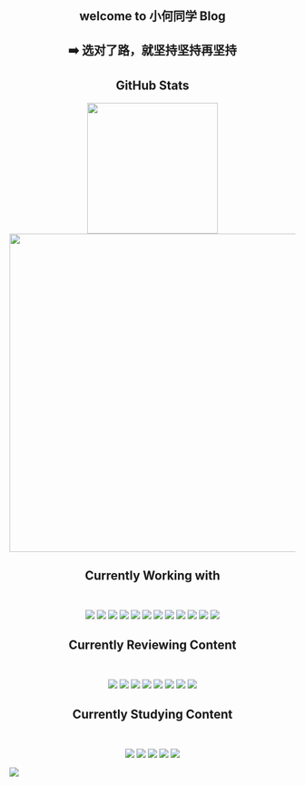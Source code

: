 
<h2 align="center"> welcome to 小何同学 Blog </h2>

<h2 align="center"> ➡️ 选对了路，就坚持坚持再坚持<br>

<h2 align="center"> GitHub Stats </h2>

<p align="center">
  <img width="230" src="https://github-readme-stats.vercel.app/api/top-langs/?username=SolerHo&lshow_icons=true&theme=tokyonight" />
  <img width="560" src="https://github-readme-stats.vercel.app/api?username=SolerHo&show_icons=true&theme=tokyonight" />
</p>


<h2 align="center"> Currently Working with </h2> </br>

<p align="center">
  <img src="https://img.icons8.com/color/50/000000/python--v2.png"/>
  <img src="https://img.icons8.com/ios-filled/50/fa314a/ubuntu.png"/>
  <img src="https://img.icons8.com/color/50/fa314a/centos.png"/>
  <img src="https://img.icons8.com/doodle/48/fa314a/vimeo.png"/>
  <img src="https://img.icons8.com/plasticine/50/000000/bash.png"/>
  <img src="https://img.icons8.com/color/50/000000/docker.png"/>
  <img src="https://img.icons8.com/color/50/000000/git.png"/>
  <img src="https://img.icons8.com/color/48/000000/gitlab.png"/>
  <img src="https://img.icons8.com/ios-filled/50/4a90e2/visual-studio-logo.png"/>
  <img src="https://img.icons8.com/fluency/50/000000/sublime-text.png"/>
  <img src="https://img.icons8.com/color/50/000000/jenkins.png"/>
  <img src="https://img.icons8.com/color/50/000000/jira.png"/>
</p>

<h2 align="center"> Currently Reviewing Content </h2> </br>
<p align="center">
  <img src="https://img.icons8.com/color/50/000000/c.png"/>
  <img src="https://img.icons8.com/color/50/fa314a/c-plus-plus-logo.png"/>
  <img src="https://img.icons8.com/color/50/000000/python--v2.png"/>
  <img src="https://img.icons8.com/color/48/000000/django.png"/>
  <img src="https://img.icons8.com/color/50/000000/tensorflow.png"/>
  <img src="https://img.icons8.com/fluency/50/000000/mysql-logo.png"/>
  <img src="https://img.icons8.com/color/50/000000/postgreesql.png"/>
  <img src="https://img.icons8.com/external-tal-revivo-shadow-tal-revivo/48/000000/external-cmake-a-cross-platform-free-and-open-source-software-tool-logo-shadow-tal-revivo.png"/>
</p>

<h2 align="center"> Currently Studying Content </h2> </br>
<p align="center">
  <img src="https://img.icons8.com/color/50/fa314a/c-plus-plus-logo.png"/>
  <img src="https://img.icons8.com/color/50/000000/golang.png"/>
  <img src="https://img.icons8.com/ios-filled/50/fa314a/flask.png"/>
  <img src="https://img.icons8.com/color/50/000000/redis.png"/>
  <img src="https://img.icons8.com/color/50/000000/latex.png"/>
</p>

![](https://activity-graph.herokuapp.com/graph?username=SolerHo&theme=react-dark&hide_border=true&area=true)


